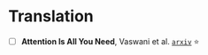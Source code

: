 # Translation

- [ ] **Attention Is All You Need**, Vaswani et al.
[`arxiv`](https://arxiv.org/abs/1706.03762) :star: